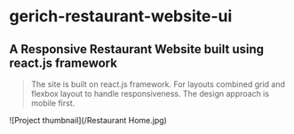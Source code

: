 # gerich-restaurant-website-ui
## A Responsive Restaurant Website built using react.js framework

> The site is built on react.js framework. For layouts combined grid and flexbox layout to handle responsiveness. The design approach is mobile first.



![Project thumbnail](/Restaurant Home.jpg)
 
